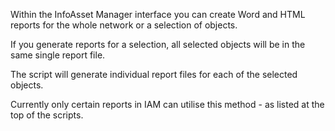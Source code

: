Within the InfoAsset Manager interface you can create Word and HTML reports for the whole network or a selection of objects.

If you generate reports for a selection, all selected objects will be in the same single report file.

The script will generate individual report files for each of the selected objects.

Currently only certain reports in IAM can utilise this method - as listed at the top of the scripts.